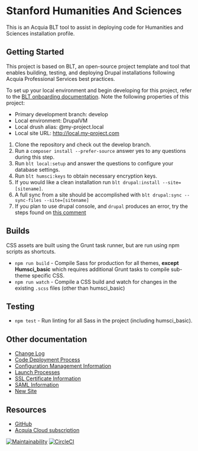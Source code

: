 # Stanford Humanities And Sciences

This is an Acquia BLT tool to assist in deploying code for Humanities and Sciences installation profile.

## Getting Started

This project is based on BLT, an open-source project template and tool that enables building, testing, and deploying Drupal installations following Acquia Professional Services best practices.

To set up your local environment and begin developing for this project, refer to the [BLT onboarding documentation](http://blt.readthedocs.io/en/latest/readme/onboarding/). Note the following properties of this project:
* Primary development branch: develop
* Local environment: DrupalVM
* Local drush alias: @my-project.local
* Local site URL: http://local.my-project.com

1. Clone the repository and check out the develop branch.
1. Run a `composer install --prefer-source` answer yes to any questions during this step.
1. Run `blt local:setup` and answer the questions to configure your database settings.
1. Run `blt humsci:keys` to obtain necessary encryption keys.
1. If you would like a clean installation run `blt drupal:install --site=[sitename]`.
1. A full sync from a site should be accomplished with `blt drupal:sync --sync-files --site=[sitename]`
1. If you plan to use drupal console, and `drupal` produces an error, try the steps found on [this comment](https://github.com/hechoendrupal/drupal-console/issues/3302#issuecomment-306590885)

## Builds

CSS assets are built using the Grunt task runner, but are run using npm scripts as shortcuts.

- `npm run build` - Compile Sass for production for all themes, **except Humsci_basic** which requires additional Grunt tasks to compile sub-theme specific CSS.
- `npm run watch` - Compile a CSS build and watch for changes in the existing `.scss` files (other than humsci_basic)

## Testing

- `npm test` - Run linting for all Sass in the project (including humsci_basic).

## Other documentation
* [Change Log](docs/CHANGELOG.md)
* [Code Deployment Process](docs/CodeDeploy.md)
* [Configuration Management Information](docs/Config.md)
* [Launch Processes](docs/Launch.md)
* [SSL Certificate Information](docs/LetsEncrypt.md)
* [SAML Information](docs/SimpleSAML.md)
* [New Site](docs/NewSite.md)

## Resources

* [GitHub](https://github.com/SU-HSDO/suhumsci)
* [Acquia Cloud subscription](https://cloud.acquia.com/app/develop/applications/23a85077-2967-41a4-be22-a84c24e0f81a)

[![Maintainability](https://api.codeclimate.com/v1/badges/fa85d434c3928bbf8d80/maintainability)](https://codeclimate.com/github/SU-HSDO/suhumsci/maintainability)
[![CircleCI](https://circleci.com/gh/SU-HSDO/suhumsci/tree/develop.svg?style=svg)](https://circleci.com/gh/SU-HSDO/suhumsci/tree/develop)
